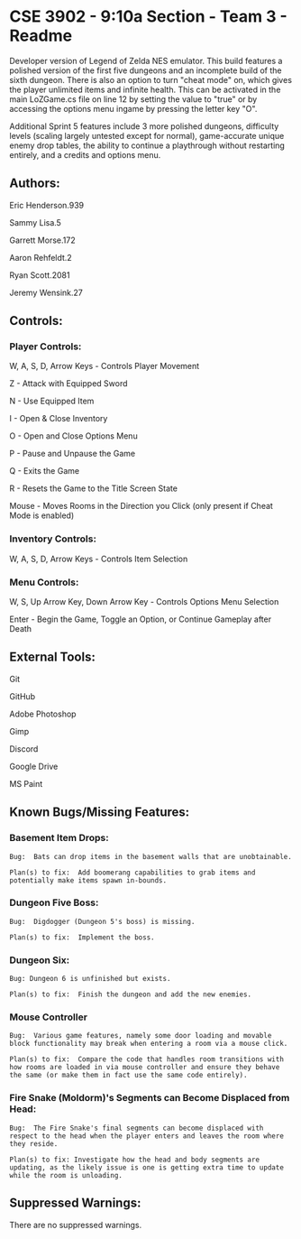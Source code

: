 # CSE 3902 - 9:10a Section - Team 3 - Readme

Developer version of Legend of Zelda NES emulator.  This build features a polished version of the first five dungeons and an incomplete build of the sixth dungeon.  There is also an option to turn "cheat mode" on, which gives the player unlimited items and infinite health.  This can be activated in the main LoZGame.cs file on line 12 by setting the value to "true" or by accessing the options menu ingame by pressing the letter key "O".

Additional Sprint 5 features include 3 more polished dungeons, difficulty levels (scaling largely untested except for normal), game-accurate unique enemy drop tables, the ability to continue a playthrough without restarting entirely, and a credits and options menu.

## Authors:
Eric Henderson.939

Sammy Lisa.5

Garrett Morse.172

Aaron Rehfeldt.2

Ryan Scott.2081

Jeremy Wensink.27


## Controls:
### Player Controls:
W, A, S, D, Arrow Keys - Controls Player Movement

Z - Attack with Equipped Sword

N - Use Equipped Item

I - Open & Close Inventory

O - Open and Close Options Menu

P - Pause and Unpause the Game

Q - Exits the Game

R - Resets the Game to the Title Screen State

Mouse - Moves Rooms in the Direction you Click (only present if Cheat Mode is enabled)

### Inventory Controls:
W, A, S, D, Arrow Keys - Controls Item Selection

### Menu Controls:
W, S, Up Arrow Key, Down Arrow Key - Controls Options Menu Selection

Enter - Begin the Game, Toggle an Option, or Continue Gameplay after Death

## External Tools:
Git

GitHub

Adobe Photoshop

Gimp

Discord

Google Drive

MS Paint


## Known Bugs/Missing Features:
### Basement Item Drops:
    Bug:  Bats can drop items in the basement walls that are unobtainable.

    Plan(s) to fix:  Add boomerang capabilities to grab items and potentially make items spawn in-bounds.
    
### Dungeon Five Boss:
    Bug:  Digdogger (Dungeon 5's boss) is missing.
    
    Plan(s) to fix:  Implement the boss.

### Dungeon Six:
    Bug: Dungeon 6 is unfinished but exists.
	
    Plan(s) to fix:  Finish the dungeon and add the new enemies.
    
### Mouse Controller
    Bug:  Various game features, namely some door loading and movable block functionality may break when entering a room via a mouse click.
    
    Plan(s) to fix:  Compare the code that handles room transitions with how rooms are loaded in via mouse controller and ensure they behave the same (or make them in fact use the same code entirely).
    
### Fire Snake (Moldorm)'s Segments can Become Displaced from Head:
    Bug:  The Fire Snake's final segments can become displaced with respect to the head when the player enters and leaves the room where they reside.
    
    Plan(s) to fix: Investigate how the head and body segments are updating, as the likely issue is one is getting extra time to update while the room is unloading.
    
## Suppressed Warnings:
There are no suppressed warnings.
